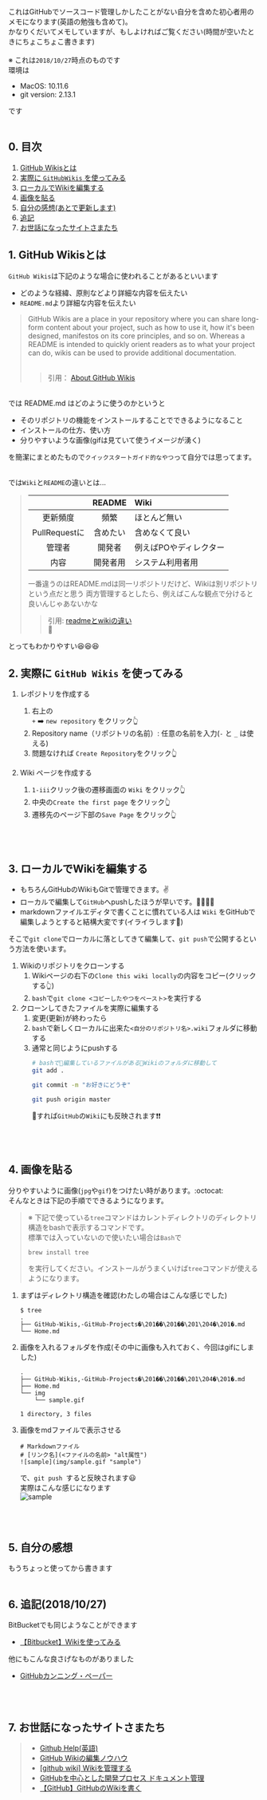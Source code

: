 これはGitHubでソースコード管理しかしたことがない自分を含めた初心者用のメモになります(英語の勉強も含めて)。  
かなりくだいてメモしていますが、もしよければご覧ください(時間が空いたときにちょこちょこ書きます)
<br>
<br>
※ これは`2018/10/27`時点のものです  
環境は
- MacOS: 10.11.6
- git version: 2.13.1  

です
<br>
<br>
## 0. 目次
1. [GitHub Wikisとは](#section1)
2. [実際に `GitHubWikis` を使ってみる](#section2)
3. [ローカルでWikiを編集する](#section3)
4. [画像を貼る](#section4)
5. [自分の感想(あとで更新します)](#section5)
6. [追記](#section6)
7. [お世話になったサイトさまたち](#section7)



## <a name="section1">1. GitHub Wikisとは</a>
`GitHub Wikis`は下記のような場合に使われることがあるといいます
- どのような経緯、原則などより詳細な内容を伝えたい
- `README.md`より詳細な内容を伝えたい  

> GitHub Wikis are a place in your repository where you can share long-form content about your project, such as how to use it, how it's been designed, manifestos on its core principles, and so on. Whereas a README is intended to quickly orient readers as to what your project can do, wikis can be used to provide additional documentation.<br><br>
>>引用： [About GitHub Wikis](https://help.github.com/articles/about-github-wikis/)

<br>
では README.md はどのように使うのかというと

- そのリポジトリの機能をインストールすることでできるようになること
- インストールの仕方、使い方  
- 分りやすいような画像(gifは見ていて使うイメージが湧く)  

を簡潔にまとめたもので`クイックスタートガイド的なやつ`って自分では思ってます。
<br>
<br>

では`Wiki`と`README`の違いとは...  

>|  | README | Wiki |
>|:-----------:|:------------:|:------------|
>| 更新頻度 | 頻繁 | ほとんど無い |
>| PullRequestに | 含めたい | 含めなくて良い |
>| 管理者 | 開発者 | 例えばPOやディレクター |
>| 内容 | 開発者用 | システム利用者用 |
>一番違うのはREADME.mdは同一リポジトリだけど、Wikiは別リポジトリという点だと思う
>両方管理するとしたら、例えばこんな観点で分けると良いんじゃあないかな  
>>引用: [readmeとwikiの違い](https://qiita.com/suzuki-hoge/items/1d6022cca177e2d96bb5#readme%E3%81%A8wiki%E3%81%AE%E9%81%95%E3%81%84) 
<br>

とってもわかりやすい:laughing::laughing::laughing:
<br>

## <a name="section2">2. 実際に `GitHub Wikis` を使ってみる</a>
1. レポジトリを作成する
    1. 右上の  
      `+`  :arrow_right: `new repository` をクリック:point_up_2:
    2. Repository name（リポジトリの名前）: 任意の名前を入力(`-` と `_` は使える)
    3. 問題なければ `Create Repository`をクリック:point_up_2:

2. Wiki ページを作成する
    1. `1-iii`クリック後の遷移画面の `Wiki` をクリック:point_up_2:
    2. 中央の`Create the first page` をクリック:point_up_2:
    3. 遷移先のページ下部の`Save Page` をクリック:point_up_2:
<br>
<br>


## <a name="section3">3. ローカルでWikiを編集する</a>
- もちろんGitHubのWikiもGitで管理できます。:v:  
- ローカルで編集して`GitHub`へpushしたほうが早いです。:red_car::dash::dash::dash:  
- markdownファイルエディタで書くことに慣れている人は `Wiki` をGitHubで編集しようとすると結構大変です(イライラします:triumph:)<br>

そこで`git clone`でローカルに落としてきて編集して、`git push`で公開するという方法を使います。
1. Wikiのリポジトリをクローンする
    1. Wikiページの右下の`Clone this wiki locally`の内容をコピー(クリックする:point_up_2:)
    2. `bash`で`git clone <コピーしたやつをペースト>`を実行する
2. クローンしてきたファイルを実際に編集する
    1. 変更(更新)が終わったら
    2. `bash`で新しくローカルに出来た`<自分のリポジトリ名>.wiki`フォルダに移動する
    3. 通常と同じようにpushする
        ```bash
        # bashで編集しているファイルがあるWikiのフォルダに移動して
        git add .

        git commit -m "お好きにどうぞ"

        git push origin master
        ```
        すれば`GitHub`の`Wiki`にも反映されます:exclamation::exclamation:
<br>
<br>

## <a name="section4">4. 画像を貼る</a>
分りやすいように画像(`jpg`や`gif`)をつけたい時があります。:octocat:  
そんなときは下記の手順でできるようになります。  
>※ 下記で使っている`tree`コマンドはカレントディレクトリのディレクトリ構造をbashで表示するコマンドです。  
>標準では入っていないので使いたい場合は`Bash`で
>```bash:bash
>brew install tree
>```
>を実行してください。インストールがうまくいけば`tree`コマンドが使えるようになります。

1. まずはディレクトリ構造を確認(わたしの場合はこんな感じでした)
    ```bash:Bash
    $ tree
    .
    ├── GitHub-Wikis,-GitHub-Projects�\201��\201��\201\204�\201�.md
    └── Home.md
    ```
2. 画像を入れるフォルダを作成(その中に画像も入れておく、今回はgifにしました)
    ```bash:Bash
    .
    ├── GitHub-Wikis,-GitHub-Projects�\201��\201��\201\204�\201�.md
    ├── Home.md
    └── img
        └── sample.gif

    1 directory, 3 files
    ```
3. 画像をmdファイルで表示させる
    ```bash:
    # Markdownファイル
    # [リンク名](<ファイルの名前> "alt属性")
    ![sample](img/sample.gif "sample")
    ```
    で、`git push `すると反映されます:smiley:  
    実際はこんな感じになります<br>
    ![sample](img/sample.gif "sample")
<br>
<br>

## <a name="section5">5. 自分の感想</a>
もうちょっと使ってから書きます
<br>
<br>

## <a name="section6">6. 追記(2018/10/27)</a>
BitBucketでも同じようなことができます
- [【Bitbucket】Wikiを使ってみる](http://shikashikamemo.hatenablog.com/entry/2014/10/02/221415)  


他にもこんな良さげなものがありました  
- [GitHubカンニング・ペーパー](https://github.com/tiimgreen/github-cheat-sheet/blob/master/README.ja.md#github)
<br>
<br>


## <a name="section7">7. お世話になったサイトさまたち</a>
>- [Github Help(英語)](https://help.github.com/categories/wiki/)
>- [GitHub Wikiの編集ノウハウ](https://github.com/doc-wiki-jp/wiki/wiki/GitHub-Wiki%E3%81%AE%E7%B7%A8%E9%9B%86%E3%83%8E%E3%82%A6%E3%83%8F%E3%82%A6)
>- [[github wiki] Wikiを管理する](https://qiita.com/suzuki-hoge/items/1d6022cca177e2d96bb5#github-wiki-wiki%E3%82%92%E7%AE%A1%E7%90%86%E3%81%99%E3%82%8B)
>- [GitHubを中心とした開発プロセス ドキュメント管理](https://qiita.com/suzuki-hoge/items/1d6022cca177e2d96bb5#github-wiki-wiki%E3%82%92%E7%AE%A1%E7%90%86%E3%81%99%E3%82%8B)
>- [【GitHub】GitHubのWikiを書く](http://tech.admax.ninja/2014/10/08/how-to-write-wiki-of-github/)
